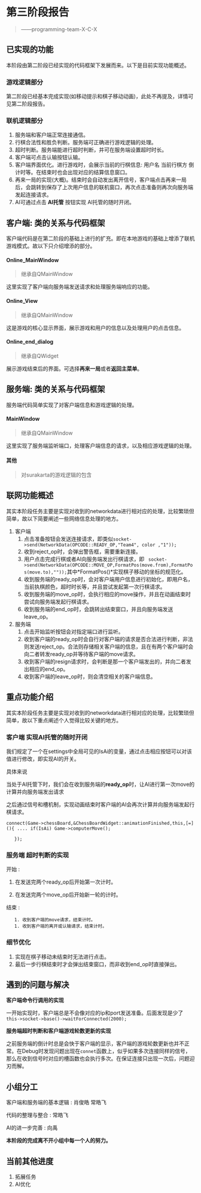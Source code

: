 # 第三阶段报告  

> ——programming-team-X-C-X

## 已实现的功能

本阶段由第二阶段已经实现的代码框架下发展而来。以下是目前实现功能概述。

### 游戏逻辑部分

第二阶段已经基本完成实现(如移动提示和棋子移动动画)，此处不再提及，详情可见第二阶段报告。

### 联机逻辑部分

1. 服务端和客户端正常连接通信。
2. 行棋合法性和胜负判断。服务端可正确进行游戏逻辑的处理。
3. 超时判断。服务端能进行超时判断，并可在服务端设置超时时长。
4. 客户端可点击认输按钮认输。
5. 客户端界面优化。进行游戏时，会展示当前的行棋信息: 用户名 当前行棋方 倒计时等。在结束时也会出现对应的结算信息窗口。
6. 再来一局的实现(大概)。结束时会自动发出离开信号，客户端点击再来一局后，会跳转到保存了上次用户信息的联机窗口，再次点击准备则再次向服务端发起连接请求。
7. AI可通过点击 **AI托管** 按钮实现 AI托管的随时开闭。



## 客户端: 类的关系与代码框架

客户端代码是在第二阶段的基础上进行的扩充。即在本地游戏的基础上增添了联机游戏模式。故以下只介绍增添的部分。

#### Online_MainWindow

> 继承自QMainWindow

这里实现了客户端向服务端发送请求和处理服务端响应的功能。

#### Online_View

> 继承自QMainWindow

这是游戏的核心显示界面，展示游戏和用户的信息以及处理用户的点击信息。

#### Online_end_dialog

>继承自QWidget

展示游戏结束后的界面。可选择**再来一局**或者**返回主菜单**。

## 服务端: 类的关系与代码框架

服务端代码简单实现了对客户端信息和游戏逻辑的处理。

#### MainWindow

> 继承自QMainWindow

这里实现了服务端监听端口，处理客户端信息的请求，以及相应游戏逻辑的处理。

#### 其他

> 对surakarta的游戏逻辑的包含

## 联网功能概述

其实本阶段任务主要是实现对收到的networkdata进行相对应的处理，比较繁琐但简单，故以下简要阐述一些网络信息处理的地方。

1. 客户端
   1. 点击准备按钮会发送连接请求，即类似`socket->send(NetworkData(OPCODE::READY_OP,"Team4", color ,"1"));`
   2. 收到reject_op时，会弹出警告框，需要重新连接。
   3. 用户点击完成行棋或者AI向服务端发出行棋请求，即                                                                                                                               ` socket->send(NetworkData(OPCODE::MOVE_OP,FormatPos(move.from),FormatPos(move.to),""));`其中*FormatPos()*实现棋子移动的坐标的规范化。
   4. 收到服务端的ready_op时，会对客户端用户信息进行初始化，即用户名，当前执棋颜色，超时时长等，并且尝试发起第一次行棋请求。
   5. 收到服务端的move_op时，会执行相应的move操作，并且在动画结束时尝试向服务端发起行棋请求。
   6. 收到服务端的end_op时，会跳转出结束窗口，并且向服务端发送leave_op。
2. 服务端
   1. 点击开始监听按钮会对指定端口进行监听。
   2. 收到客户端的ready_op时会自行对客户端的请求是否合法进行判断，非法则发送reject_op。合法则存储相关客户端的信息，且在有两个客户端时会向二者转发ready_op并等待客户端的move请求。
   3. 收到客户端的resign请求时，会判断是那一个客户端发出的，并向二者发出相应的end_op。
   4. 收到客户端的leave_op时，则会清空相关的客户端信息。

## 重点功能介绍

其实本阶段任务主要是实现对收到的networkdata进行相对应的处理，比较繁琐但简单，故以下重点阐述个人觉得比较关键的地方。

### 客户端 实现AI托管的随时开闭

我们规定了一个在settings中全局可见的IsAi的变量，通过点击相应按钮可以对该值进行修改，即实现AI的开关。

具体来说

​	当处于AI托管下时，我们会在收到服务端的**ready_op**时，让AI进行第一次move的计算并向服务端发出请求

​	之后通过信号和槽机制，实现动画结束时客户端的AI会再次计算并向服务端发起行棋请求。

`connect(Game->chessBoard,&ChessBoardWidget::animationFinished,this,[=](){
        ....
        if(IsAi) Game->computerMove();`

`   });`

### 服务端 超时判断的实现

开始 : 

1. 在发送完两个ready_op后开始第一次计时。

2. 在发送完两个move_op后开始新一轮的计时。

结束 :

	   1. 收到客户端的move请求，结束计时。
	   1. 收到客户端的离开或认输请求，结束计时。

### 细节优化

1. 实现在棋子移动未结束时无法进行点击。
2. 最后一步行棋结束时才会弹出结束窗口，而非收到end_op时直接弹出。



## 遇到的问题与解决

**客户端命令行调用的实现**

一开始实现时，客户端总是不会像对应的ip和port发送准备。后面发现是少了`this->socket->base()->waitForConnected(2000);`

**服务端超时判断和客户端游戏轮数更新的实现**

之前服务端的倒计时总是会快于客户端的显示，客户端的游戏轮数更新也并不正常。在Debug时发现问题出现在`connet`函数上，似乎如果多次连接同样的信号，那么在收到信号时对应的槽函数也会执行多次。在保证连接只出现一次后，问题迎刃而解。

## 小组分工

客户端和服务端的基本逻辑 : 肖俊皓 常皓飞

代码的整理与整合 : 	        常皓飞

AI的进一步完善 :  		    向禹

**本阶段的完成离不开小组中每一个人的努力。**

## 当前其他进度

1. 拓展任务
2. AI优化

   
